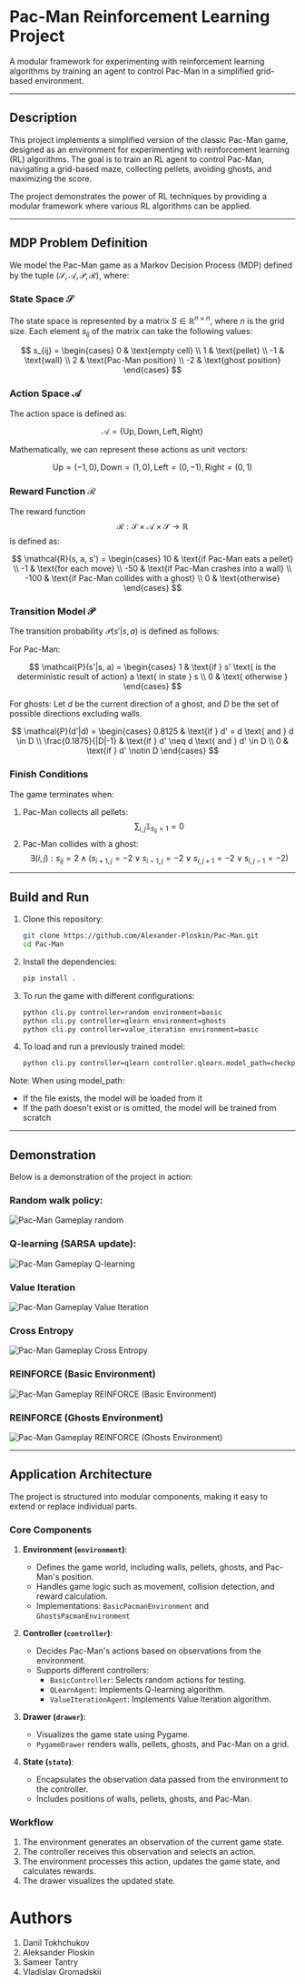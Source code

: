 # Pac-Man Reinforcement Learning Project

A modular framework for experimenting with reinforcement learning algorithms by training an agent to control Pac-Man in a simplified grid-based environment.

---

## Description
This project implements a simplified version of the classic Pac-Man game, designed as an environment for experimenting with reinforcement learning (RL) algorithms. The goal is to train an RL agent to control Pac-Man, navigating a grid-based maze, collecting pellets, avoiding ghosts, and maximizing the score.

The project demonstrates the power of RL techniques by providing a modular framework where various RL algorithms can be applied.

---

## MDP Problem Definition

We model the Pac-Man game as a Markov Decision Process (MDP) defined by the tuple $(\mathcal{S}, \mathcal{A}, \mathcal{P}, \mathcal{R})$, where:

### State Space $\mathcal{S}$

The state space is represented by a matrix $S \in \mathbb{R}^{n \times n}$, where $n$ is the grid size. Each element $s_{ij}$ of the matrix can take the following values:

$$
s_{ij} = \begin{cases}
0 & \text{empty cell} \\
1 & \text{pellet} \\
-1 & \text{wall} \\
2 & \text{Pac-Man position} \\
-2 & \text{ghost position}
\end{cases}
$$

### Action Space $\mathcal{A}$

The action space is defined as:

$$
\mathcal{A} = \{\text{Up}, \text{Down}, \text{Left}, \text{Right}\}
$$

Mathematically, we can represent these actions as unit vectors:

$$
\text{Up} = (-1, 0), \text{Down} = (1, 0), \text{Left} = (0, -1), \text{Right} = (0, 1)
$$

### Reward Function $\mathcal{R}$

The reward function $$\mathcal{R}: \mathcal{S} \times \mathcal{A} \times \mathcal{S} \rightarrow \mathbb{R}$$ is defined as:

$$
\mathcal{R}(s, a, s') = \begin{cases}
10 & \text{if Pac-Man eats a pellet} \\
-1 & \text{for each move} \\
-50 & \text{if Pac-Man crashes into a wall} \\
-100 & \text{if Pac-Man collides with a ghost} \\
0 & \text{otherwise}
\end{cases}
$$

### Transition Model $\mathcal{P}$

The transition probability $\mathcal{P}(s'|s,a)$ is defined as follows:

For Pac-Man:

$$
\mathcal{P}(s'|s, a) = \begin{cases}
1 & \text{if } s' \text{ is the deterministic result of action} a \text{ in state } s \\
0 & \text{ otherwise }
\end{cases}
$$

For ghosts:
Let $d$ be the current direction of a ghost, and $D$ be the set of possible directions excluding walls.

$$
\mathcal{P}(d'|d) = \begin{cases}
0.8125 & \text{if } d' = d \text{ and } d \in D \\
\frac{0.1875}{|D|-1} & \text{if } d' \neq d \text{ and } d' \in D \\
0 & \text{if } d' \notin D
\end{cases}
$$

### Finish Conditions

The game terminates when:
1. Pac-Man collects all pellets: $$\sum_{i,j} \mathbb{1}_{s_{ij}=1} = 0$$
2. Pac-Man collides with a ghost: $$\exists (i,j) : s_{ij} = 2 \wedge (s_{i+1,j} = -2 \vee s_{i-1,j} = -2 \vee s_{i,j+1} = -2 \vee s_{i,j-1} = -2)$$

---

## Build and Run

1. Clone this repository:
   ```bash
   git clone https://github.com/Alexander-Ploskin/Pac-Man.git
   cd Pac-Man
   ```
2. Install the dependencies:
   ```bash
   pip install .
   ```
3. To run the game with different configurations:
   ```bash
   python cli.py controller=random environment=basic
   python cli.py controller=qlearn environment=ghosts
   python cli.py controller=value_iteration environment=basic
   ```

4. To load and run a previously trained model:
   ```bash
   python cli.py controller=qlearn controller.qlearn.model_path=checkpoints/qlearn//checkpoint.pkl environment=ghosts
   ```

Note: When using model_path:
- If the file exists, the model will be loaded from it
- If the path doesn't exist or is omitted, the model will be trained from scratch

---

## Demonstration
Below is a demonstration of the project in action:

### Random walk policy:
![Pac-Man Gameplay random](https://raw.githubusercontent.com/Alexander-Ploskin/Pac-Man/master/assets/random.gif)

### Q-learning (SARSA update):
![Pac-Man Gameplay Q-learning](https://raw.githubusercontent.com/Alexander-Ploskin/Pac-Man/master/assets/q-learning.gif)

### Value Iteration
![Pac-Man Gameplay Value Iteration](https://raw.githubusercontent.com/Alexander-Ploskin/Pac-Man/master/assets/value_iteration.gif)

### Cross Entropy
![Pac-Man Gameplay Cross Entropy](https://raw.githubusercontent.com/Alexander-Ploskin/Pac-Man/master/assets/cross_entropy.gif)

### REINFORCE (Basic Environment)
![Pac-Man Gameplay REINFORCE (Basic Environment)](https://raw.githubusercontent.com/Alexander-Ploskin/Pac-Man/master/assets/reinforce.gif)

### REINFORCE (Ghosts Environment)
![Pac-Man Gameplay REINFORCE (Ghosts Environment)](https://raw.githubusercontent.com/Alexander-Ploskin/Pac-Man/master/assets/reinforce_ghosts.gif)


---

## Application Architecture

The project is structured into modular components, making it easy to extend or replace individual parts.

### Core Components
1. **Environment (`environment`)**:
   - Defines the game world, including walls, pellets, ghosts, and Pac-Man's position.
   - Handles game logic such as movement, collision detection, and reward calculation.
   - Implementations: `BasicPacmanEnvironment` and `GhostsPacmanEnvironment`

2. **Controller (`controller`)**:
   - Decides Pac-Man's actions based on observations from the environment.
   - Supports different controllers:
     - `BasicController`: Selects random actions for testing.
     - `QLearnAgent`: Implements Q-learning algorithm.
     - `ValueIterationAgent`: Implements Value Iteration algorithm.

3. **Drawer (`drawer`)**:
   - Visualizes the game state using Pygame.
   - `PygameDrawer` renders walls, pellets, ghosts, and Pac-Man on a grid.

4. **State (`state`)**:
   - Encapsulates the observation data passed from the environment to the controller.
   - Includes positions of walls, pellets, ghosts, and Pac-Man.

### Workflow
1. The environment generates an observation of the current game state.
2. The controller receives this observation and selects an action.
3. The environment processes this action, updates the game state, and calculates rewards.
4. The drawer visualizes the updated state.


# Authors
1. Danil Tokhchukov
2. Aleksander Ploskin
3. Sameer Tantry
4. Vladislav Gromadskii
